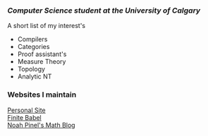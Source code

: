 ### ***Computer Science student at the University of Calgary*** 

A short list of my interest's 
* Compilers
* Categories
* Proof assistant's
* Measure Theory
* Topology
* Analytic NT


### Websites I maintain
[Personal Site](http://noah.binaryfox.ca/)\
[Finite Babel](https://noahpinel.github.io/FiniteBabel/)\
[Noah Pinel's Math Blog](https://noahpinel.github.io/NoahPinelsMathBlog/index.html)
